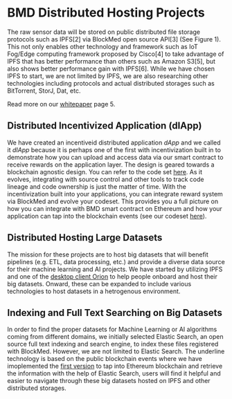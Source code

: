 # BMD Distributed Hosting Projects
The raw sensor data will be stored on public distributed file storage protocols such as IPFS[2] via BlockMed open
source API[3] (See Figure 1). This not only enables other technology and framework such as IoT Fog/Edge computing framework proposed by Cisco[4] to take advantage of IPFS that has better performance than others such as Amazon S3[5], but also shows better performance gain with IPFS[6]. While we have chosen IPFS to start, we are not limited by IPFS, we are also researching other technologies including protocols and actual distributed storages such as BitTorrent, StorJ, Dat, etc.

Read more on our [whitepaper](https://www.slideshare.net/secret/4CGbQSZ5xrHU6w) page 5.

## Distributed Incentivized Application (dIApp)
We have created an incentiveid distributed application *dApp* and we called it *dIApp* because it is perhaps one of the first with incentivization built in to demonstrate how you can upload and access data via our smart contract to receive rewards on the application layer. The design is geared towards a blockchain agnostic design. You can refer to the code set [here](https://github.com/BlockMedical/bc-ipfs). As it evolves, integrating with source control and other tools to track code lineage and code ownership is just the matter of time. With the incentivization built into your applications, you can integrate reward system via BlockMed and evolve your codeset. This provides you a full picture on how you can integrate with BMD smart contract on Ethereum and how your application can tap into the blockchain events (see our codeset [here](https://github.com/BlockMedical/BMD-eth-event-listener)).

## Distributed Hosting Large Datasets
The mission for these projects are to host big datasets that will benefit pipelines (e.g. ETL, data processing, etc.) and provide a diverse data source for their machine learning and AI projects. We have started by utilizing IPFS and one of the [desktop client Orion](https://github.com/BlockMedical/Orion) to help people onboard and host their big datasets. Onward, these can be expanded to include various technologies to host datasets in a hetrogenous environment.

## Indexing and Full Text Searching on Big Datasets
In order to find the proper datasets for Machine Learning or AI algorithms coming from different domains, we initially selected Elastic Search, an open source full text indexing and search engine, to index these files registered with BlockMed. However, we are not limited to Elastic Search. The underline technology is based on the public blockchain events where we have imoplemented the [first version](https://github.com/BlockMedical/blockmed-eth-event-listener) to tap into Ethereum blockchain and retrieve the information with the help of Elastic Search, users will find it helpful and easier to navigate through these big datasets hosted on IPFS and other distributed storages.
